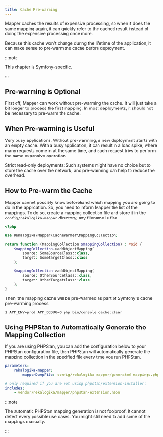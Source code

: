 ```yaml
---
title: Cache Pre-warming
---
```


Mapper caches the results of expensive processing, so when it does the same
mapping again, it can quickly refer to the cached result instead of doing the
expensive processing once more.

Because this cache won't change during the lifetime of the application, it can
make sense to pre-warm the cache before deployment.

:::note

This chapter is Symfony-specific.

:::

## Pre-warming is Optional

First off, Mapper can work without pre-warming the cache. It will just take a
bit longer to process the first mapping. In most deployments, it should not be
necessary to pre-warm the cache.

## When Pre-warming is Useful

Very busy applications: Without pre-warming, a new deployment starts with an
empty cache. With a busy application, it can result in a load spike, where many
requests come in at the same time, and each request tries to perform the same
expensive operation.

Strict read-only deployments: Such systems might have no choice but to store the
cache over the network, and pre-warming can help to reduce the overhead.

## How to Pre-warm the Cache

Mapper cannot possibly know beforehand which mapping you are going to do in the
application. So, you need to inform Mapper the list of the mappings. To do so,
create a mapping collection file and store it in the `config/rekalogika-mapper`
directory, any filename is fine.

```php title="config/rekalogika-mapper/mappings.php"
<?php

use Rekalogika\Mapper\CacheWarmer\MappingCollection;

return function (MappingCollection $mappingCollection) : void {
    $mappingCollection->addObjectMapping(
        source: SomeSourceClass::class,
        target: SomeTargetClass::class
    );

    $mappingCollection->addObjectMapping(
        source: OtherSourceClass::class,
        target: OtherTargetClass::class
    );
}
```

Then, the mapping cache will be pre-warmed as part of Symfony's cache
pre-warming process:

```bash
$ APP_ENV=prod APP_DEBUG=0 php bin/console cache:clear
```

## Using PHPStan to Automatically Generate the Mapping Collection

If you are using PHPStan, you can add the configuration below to your PHPStan
configuration file, then PHPStan will automatically generate the mapping
collection in the specified file every time you run PHPStan.

```yaml title="phpstan.neon.dist"
parameters:
    rekalogika-mapper:
        mapperDumpFile: config/rekalogika-mapper/generated-mappings.php

# only required if you are not using phpstan/extension-installer:
includes:
    - vendor/rekalogika/mapper/phpstan-extension.neon
```

:::note

The automatic PHPStan mapping generation is not foolproof. It cannot detect
every possible use cases. You might still need to add some of the mappings
manually.

:::